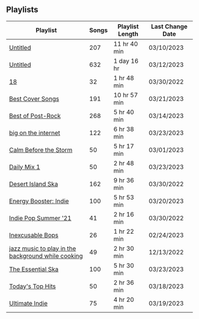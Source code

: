 ## Playlists
|Playlist | Songs | Playlist Length| Last Change Date|
|---|---|---|---|
|[Untitled](/Playlists/Pretty/3R4JUoD8HBVxgAXGRHp6Q9.md) | 207 | 11 hr 40 min | 03/10/2023 | 
|[Untitled](/Playlists/Pretty/3MCgdDL3VM4sNHqSVJMDXO.md) | 632 | 1 day 16 hr | 03/12/2023 | 
|[18](/Playlists/Pretty/7DrLIIvXwjSRTAaQjmZtDC.md) | 32 | 1 hr 48 min | 03/30/2022 | 
|[Best Cover Songs](/Playlists/Pretty/7qYDPkTgFw2Z9goeMSgrVC.md) | 191 | 10 hr 57 min | 03/21/2023 | 
|[Best of Post-Rock](/Playlists/Pretty/4ebKOuGNfJ5g8RdtbEBHxe.md) | 268 | 5 hr 40 min | 03/14/2023 | 
|[big on the internet](/Playlists/Pretty/37i9dQZF1DX5Vy6DFOcx00.md) | 122 | 6 hr 38 min | 03/23/2023 | 
|[Calm Before the Storm](/Playlists/Pretty/37i9dQZF1DWWTdxbiocWOL.md) | 50 | 5 hr 17 min | 03/01/2023 | 
|[Daily Mix 1](/Playlists/Pretty/37i9dQZF1E39Gzb56luQni.md) | 50 | 2 hr 48 min | 03/23/2023 | 
|[Desert Island Ska](/Playlists/Pretty/7AodoCcN7r6zCDut0GnG8g.md) | 162 | 9 hr 36 min | 03/30/2022 | 
|[Energy Booster: Indie](/Playlists/Pretty/37i9dQZF1DX8hY56Fq3fM0.md) | 100 | 5 hr 53 min | 03/20/2023 | 
|[Indie Pop Summer '21](/Playlists/Pretty/4BcXTPzIirZmyzp2jj1k5n.md) | 41 | 2 hr 16 min | 03/30/2022 | 
|[Inexcusable Bops](/Playlists/Pretty/1EsozxnoOIr5u6iMfmobfh.md) | 26 | 1 hr 22 min | 02/24/2023 | 
|[jazz music to play in the background while cooking](/Playlists/Pretty/5TrM2C1a4McxIlFMgxgEHi.md) | 49 | 2 hr 30 min | 12/13/2022 | 
|[The Essential Ska](/Playlists/Pretty/37i9dQZF1DX7WJ4yDmRK8R.md) | 100 | 5 hr 30 min | 03/23/2023 | 
|[Today's Top Hits](/Playlists/Pretty/37i9dQZF1DXcBWIGoYBM5M.md) | 50 | 2 hr 36 min | 03/18/2023 | 
|[Ultimate Indie](/Playlists/Pretty/37i9dQZF1DX2Nc3B70tvx0.md) | 75 | 4 hr 20 min | 03/19/2023 | 
